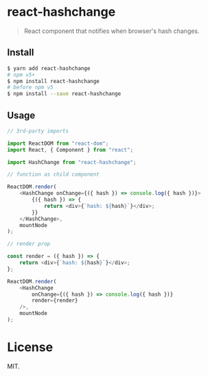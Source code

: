 react-hashchange
================

> React component that notifies when browser's hash changes.

## Install

```sh
$ yarn add react-hashchange
# npm v5+
$ npm install react-hashchange
# before npm v5
$ npm install --save react-hashchange
```

## Usage


```js
// 3rd-party imports

import ReactDOM from "react-dom";
import React, { Component } from "react";

import HashChange from "react-hashchange";

// function as child component

ReactDOM.render(
    <HashChange onChange={({ hash }) => console.log({ hash })}>
        {({ hash }) => {
            return <div>{`hash: ${hash}`}</div>;
        }}
    </HashChange>,
    mountNode
);

// render prop

const render = ({ hash }) => {
    return <div>{`hash: ${hash}`}</div>;
};

ReactDOM.render(
    <HashChange
        onChange={({ hash }) => console.log({ hash })}
        render={render}
    />,
    mountNode
);

```

License
=======

MIT.
